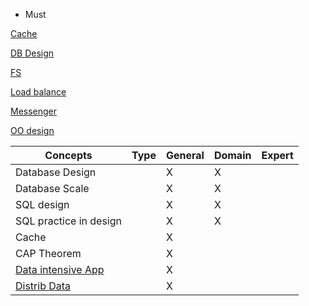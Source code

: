 * Must

[Cache](https://github.com/tradegolfstix/system-design/blob/master/Cache.md)

[DB Design](https://github.com/tradegolfstix/system-design/blob/master/databaseDesign.md)

[FS](https://github.com/tradegolfstix/system-design/blob/master/fileSystemDesign.md)

[Load balance](https://github.com/tradegolfstix/system-design/blob/master/loadBalancing.md)

[Messenger](https://github.com/tradegolfstix/system-design/blob/master/messenger.md)

[OO design](https://github.com/tradegolfstix/system-design/blob/master/ooDesign.md)




| Concepts        | Type           | General  | Domain | Expert |
| --- | --- | --- | --- | --- |
| Database Design      | | X | X | | |
| Database Scale      | | X | X | | |
| SQL design      | | X | X | | |
| SQL practice in design      | | X | X | | |
| Cache      | | X |  | | |
| CAP Theorem | | X |  | | |
| [Data intensive App](https://github.com/tradegolfstix/system-design/blob/master/distributingData.md) | | X |  | | |
| [Distrib Data](https://github.com/tradegolfstix/system-design/blob/master/distributedTransactions.md) | | X |  | | |


